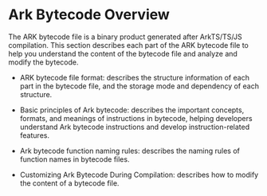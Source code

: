 # Ark Bytecode Overview

The ARK bytecode file is a binary product generated after ArkTS/TS/JS compilation. This section describes each part of the ARK bytecode file to help you understand the content of the bytecode file and analyze and modify the bytecode.

- ARK bytecode file format: describes the structure information of each part in the bytecode file, and the storage mode and dependency of each structure.

- Basic principles of Ark bytecode: describes the important concepts, formats, and meanings of instructions in bytecode, helping developers understand Ark bytecode instructions and develop instruction-related features.

- Ark bytecode function naming rules: describes the naming rules of function names in bytecode files.

- Customizing Ark Bytecode During Compilation: describes how to modify the content of a bytecode file.
